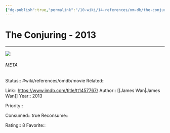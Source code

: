 ```yaml
---
{"dg-publish":true,"permalink":"/10-wiki/14-references/om-db/the-conjuring-2013/","title":"The Conjuring","tags":["mediaDB/tv/movie"]}
---
```



# The Conjuring - 2013
---
![](https://m.media-amazon.com/images/M/MV5BMTM3NjA1NDMyMV5BMl5BanBnXkFtZTcwMDQzNDMzOQ@@._V1_SX300.jpg)





###### META
Status:: #wiki/references/omdb/movie
Related:: 

Link:: https://www.imdb.com/title/tt1457767/
Author:: [[James Wan\|James Wan]]
Year:: 2013

Priority:: 

Consumed:: true
Reconsume:: 

Rating:: 8
Favorite:: 

